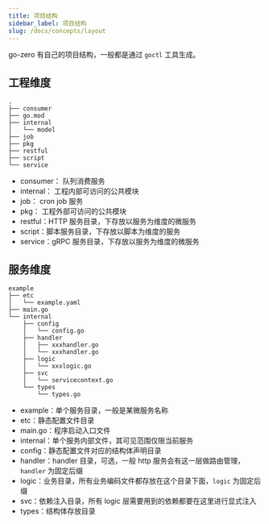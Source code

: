 ```yaml
---
title: 项目结构
sidebar_label: 项目结构
slug: /docs/concepts/layout
---
```


go-zero 有自己的项目结构，一般都是通过 `goctl` 工具生成。

## 工程维度

```text
.
├── consumer
├── go.mod
├── internal
│   └── model
├── job
├── pkg
├── restful
├── script
└── service
```

- consumer： 队列消费服务
- internal： 工程内部可访问的公共模块
- job： cron job 服务
- pkg： 工程外部可访问的公共模块
- restful：HTTP 服务目录，下存放以服务为维度的微服务
- script：脚本服务目录，下存放以脚本为维度的服务
- service：gRPC 服务目录，下存放以服务为维度的微服务

## 服务维度

```text
example
├── etc
│   └── example.yaml
├── main.go
└── internal
    ├── config
    │   └── config.go
    ├── handler
    │   ├── xxxhandler.go
    │   └── xxxhandler.go
    ├── logic
    │   └── xxxlogic.go
    ├── svc
    │   └── servicecontext.go
    └── types
        └── types.go
```

- example：单个服务目录，一般是某微服务名称
- etc：静态配置文件目录
- main.go：程序启动入口文件
- internal：单个服务内部文件，其可见范围仅限当前服务
- config：静态配置文件对应的结构体声明目录
- handler：handler 目录，可选，一般 http 服务会有这一层做路由管理，`handler` 为固定后缀
- logic：业务目录，所有业务编码文件都存放在这个目录下面，`logic` 为固定后缀
- svc：依赖注入目录，所有 logic 层需要用到的依赖都要在这里进行显式注入
- types：结构体存放目录
